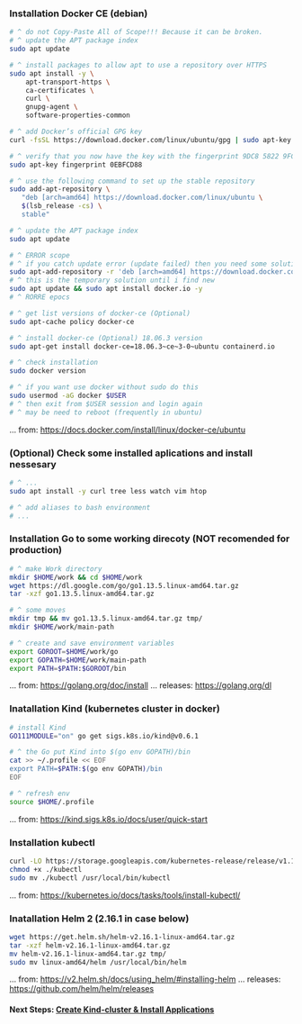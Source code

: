 ### Installation Docker CE (debian)
~~~sh
# ^ do not Copy-Paste All of Scope!!! Because it can be broken.
# ^ update the APT package index
sudo apt update

# ^ install packages to allow apt to use a repository over HTTPS
sudo apt install -y \
    apt-transport-https \
    ca-certificates \
    curl \
    gnupg-agent \
    software-properties-common

# ^ add Docker’s official GPG key
curl -fsSL https://download.docker.com/linux/ubuntu/gpg | sudo apt-key add -

# ^ verify that you now have the key with the fingerprint 9DC8 5822 9FC7 DD38 854A E2D8 8D81 803C 0EBF CD88
sudo apt-key fingerprint 0EBFCD88

# ^ use the following command to set up the stable repository
sudo add-apt-repository \
   "deb [arch=amd64] https://download.docker.com/linux/ubuntu \
   $(lsb_release -cs) \
   stable"

# ^ update the APT package index
sudo apt update

# ^ ERROR scope
# ^ if you catch update error (update failed) then you need some solution (will be edit)
sudo apt-add-repository -r 'deb [arch=amd64] https://download.docker.com/linux/ubuntu $(lsb_release -cs) stable'
# ^ this is the temporary solution until i find new
sudo apt update && sudo apt install docker.io -y
# ^ RORRE epocs

# ^ get list versions of docker-ce (Optional)
sudo apt-cache policy docker-ce

# ^ install docker-ce (Optional) 18.06.3 version
sudo apt-get install docker-ce=18.06.3~ce~3-0~ubuntu containerd.io

# ^ check installation
sudo docker version

# ^ if you want use docker without sudo do this
sudo usermod -aG docker $USER
# ^ then exit from $USER session and login again
# ^ may be need to reboot (frequently in ubuntu)
~~~
... from: https://docs.docker.com/install/linux/docker-ce/ubuntu

### (Optional) Check some installed aplications and install nessesary
~~~sh
# ^ ...
sudo apt install -y curl tree less watch vim htop

# ^ add aliases to bash environment
# ...
~~~

### Installation Go to some working direcoty (NOT recomended for production)
~~~sh
# ^ make Work directory
mkdir $HOME/work && cd $HOME/work
wget https://dl.google.com/go/go1.13.5.linux-amd64.tar.gz
tar -xzf go1.13.5.linux-amd64.tar.gz

# ^ some moves
mkdir tmp && mv go1.13.5.linux-amd64.tar.gz tmp/
mkdir $HOME/work/main-path

# ^ create and save environment variables
export GOROOT=$HOME/work/go
export GOPATH=$HOME/work/main-path
export PATH=$PATH:$GOROOT/bin
~~~
... from: https://golang.org/doc/install ... releases: https://golang.org/dl

### Inatallation Kind (kubernetes cluster in docker)
~~~sh
# install Kind
GO111MODULE="on" go get sigs.k8s.io/kind@v0.6.1

# ^ the Go put Kind into $(go env GOPATH)/bin
cat >> ~/.profile << EOF
export PATH=$PATH:$(go env GOPATH)/bin
EOF

# ^ refresh env
source $HOME/.profile
~~~
... from: https://kind.sigs.k8s.io/docs/user/quick-start

### Installation kubectl
~~~sh
curl -LO https://storage.googleapis.com/kubernetes-release/release/v1.16.0/bin/linux/amd64/kubectl
chmod +x ./kubectl
sudo mv ./kubectl /usr/local/bin/kubectl
~~~
... from: https://kubernetes.io/docs/tasks/tools/install-kubectl/

### Inatallation Helm 2 (2.16.1 in case below)
~~~sh
wget https://get.helm.sh/helm-v2.16.1-linux-amd64.tar.gz
tar -xzf helm-v2.16.1-linux-amd64.tar.gz
mv helm-v2.16.1-linux-amd64.tar.gz tmp/
sudo mv linux-amd64/helm /usr/local/bin/helm
~~~
... from: https://v2.helm.sh/docs/using_helm/#installing-helm
... releases: https://github.com/helm/helm/releases

#### Next Steps: [Create Kind-cluster & Install Applications](https://github.com/motousr77/helm/blob/master/gkh-inst.md)
